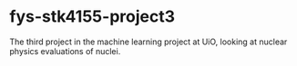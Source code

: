 # fys-stk4155-project3
The third project in the machine learning project at UiO, looking at nuclear physics evaluations of nuclei.

